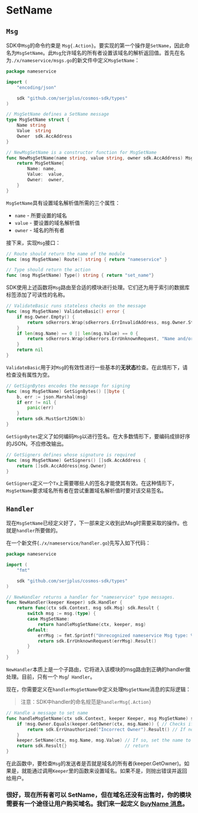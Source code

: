 # SetName

## `Msg`

SDK中`Msg`的命令约束是 `Msg{.Action}`。要实现的第一个操作是`SetName`，因此命名为`MsgSetName`。此`Msg`允许域名的所有者设置该域名的解析返回值。首先在名为`./x/nameservice/msgs.go`的新文件中定义`MsgSetName`：

```go
package nameservice

import (
	"encoding/json"

	sdk "github.com/serjplus/cosmos-sdk/types"
)

// MsgSetName defines a SetName message
type MsgSetName struct {
	Name string
	Value  string
	Owner  sdk.AccAddress
}

// NewMsgSetName is a constructor function for MsgSetName
func NewMsgSetName(name string, value string, owner sdk.AccAddress) MsgSetName {
	return MsgSetName{
		Name: name,
		Value:  value,
		Owner:  owner,
	}
}
```

`MsgSetName`具有设置域名解析值所需的三个属性：

- `name` - 所要设置的域名
- `value` - 要设置的域名解析值
- `owner` - 域名的所有者

接下来，实现`Msg`接口：

```go
// Route should return the name of the module
func (msg MsgSetName) Route() string { return "nameservice" }

// Type should return the action
func (msg MsgSetName) Type() string { return "set_name"}
```

SDK使用上述函数将`Msg`路由至合适的模块进行处理。它们还为用于索引的数据库标签添加了可读性的名称。

```go
// ValidateBasic runs stateless checks on the message
func (msg MsgSetName) ValidateBasic() error {
	if msg.Owner.Empty() {
		return sdkerrors.Wrap(sdkerrors.ErrInvalidAddress, msg.Owner.String())
	}
	if len(msg.Name) == 0 || len(msg.Value) == 0 {
		return sdkerrors.Wrap(sdkerrors.ErrUnknownRequest, "Name and/or Value cannot be empty")
	}
	return nil
}
```

`ValidateBasic`用于对`Msg`的有效性进行一些基本的**无状态**检查。在此情形下，请检查没有属性为空。

```go
// GetSignBytes encodes the message for signing
func (msg MsgSetName) GetSignBytes() []byte {
	b, err := json.Marshal(msg)
	if err != nil {
		panic(err)
	}
	return sdk.MustSortJSON(b)
}
```

`GetSignBytes`定义了如何编码`Msg`以进行签名。在大多数情形下，要编码成排好序的JSON。不应修改输出。

```go
// GetSigners defines whose signature is required
func (msg MsgSetName) GetSigners() []sdk.AccAddress {
	return []sdk.AccAddress{msg.Owner}
}
```

`GetSigners`定义一个`Tx`上需要哪些人的签名才能使其有效。在这种情形下，`MsgSetName`要求域名所有者在尝试重置域名解析值时要对该交易签名。

## `Handler`

现在`MsgSetName`已经定义好了，下一部来定义收到此Msg时需要采取的操作。也就是`handler`所要做的。

在一个新文件(`./x/nameservice/handler.go`)先写入如下代码：

```go
package nameservice

import (
	"fmt"

	sdk "github.com/serjplus/cosmos-sdk/types"
)

// NewHandler returns a handler for "nameservice" type messages.
func NewHandler(keeper Keeper) sdk.Handler {
	return func(ctx sdk.Context, msg sdk.Msg) sdk.Result {
		switch msg := msg.(type) {
		case MsgSetName:
			return handleMsgSetName(ctx, keeper, msg)
		default:
			errMsg := fmt.Sprintf("Unrecognized nameservice Msg type: %v", msg.Type())
			return sdk.ErrUnknownRequest(errMsg).Result()
		}
	}
}
```

`NewHandler`本质上是一个子路由，它将进入该模块的msg路由到正确的handler做处理。目前，只有一个 `Msg`/` Handler`。

现在，你需要定义在`handlerMsgSetName`中定义处理`MsgSetName`消息的实际逻辑：

> 注意：SDK中handler的命名规范是`handlerMsg{.Action}`

```go
// Handle a message to set name
func handleMsgSetName(ctx sdk.Context, keeper Keeper, msg MsgSetName) sdk.Result {
	if !msg.Owner.Equals(keeper.GetOwner(ctx, msg.Name)) { // Checks if the the msg sender is the same as the current owner
		return sdk.ErrUnauthorized("Incorrect Owner").Result() // If not, throw an error
	}
	keeper.SetName(ctx, msg.Name, msg.Value) // If so, set the name to the value specified in the msg.
	return sdk.Result{}                      // return
}
```

在此函数中，要检查`Msg`的发送者是否就是域名的所有者(keeper.GetOwner)。如果是，就能通过调用`Keeper`里的函数来设置域名。如果不是，则抛出错误并返回给用户。

### 很好，现在所有者可以 SetName，但在域名还没有出售时，你的模块需要有一个途径让用户购买域名。我们来一起定义 [BuyName 消息](./07-buy-name.md)。

